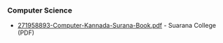 ### Computer Science

* [271958893-Computer-Kannada-Surana-Book.pdf](https://github.com/user-attachments/files/17232443/271958893-Computer-Kannada-Surana-Book.pdf) - Suarana College (PDF)
